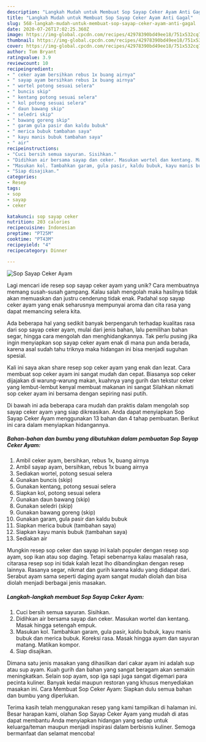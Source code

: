 ```yaml
---
description: "Langkah Mudah untuk Membuat Sop Sayap Ceker Ayam Anti Gagal"
title: "Langkah Mudah untuk Membuat Sop Sayap Ceker Ayam Anti Gagal"
slug: 568-langkah-mudah-untuk-membuat-sop-sayap-ceker-ayam-anti-gagal
date: 2020-07-26T17:02:25.360Z
image: https://img-global.cpcdn.com/recipes/42978390bd49ee18/751x532cq70/sop-sayap-ceker-ayam-foto-resep-utama.jpg
thumbnail: https://img-global.cpcdn.com/recipes/42978390bd49ee18/751x532cq70/sop-sayap-ceker-ayam-foto-resep-utama.jpg
cover: https://img-global.cpcdn.com/recipes/42978390bd49ee18/751x532cq70/sop-sayap-ceker-ayam-foto-resep-utama.jpg
author: Tom Bryant
ratingvalue: 3.9
reviewcount: 10
recipeingredient:
- " ceker ayam bersihkan rebus 1x buang airnya"
- " sayap ayam bersihkan rebus 1x buang airnya"
- " wortel potong sesuai selera"
- " buncis skip"
- " kentang potong sesuai selera"
- " kol potong sesuai selera"
- " daun bawang skip"
- " seledri skip"
- " bawang goreng skip"
- " garam gula pasir dan kaldu bubuk"
- " merica bubuk tambahan saya"
- " kayu manis bubuk tambahan saya"
- " air"
recipeinstructions:
- "Cuci bersih semua sayuran. Sisihkan."
- "Didihkan air bersama sayap dan ceker. Masukan wortel dan kentang. Masak hingga setengah empuk."
- "Masukan kol. Tambahkan garam, gula pasir, kaldu bubuk, kayu manis bubuk dan merica bubuk. Koreksi rasa. Masak hingga ayam dan sayuran matang. Matikan kompor."
- "Siap disajikan."
categories:
- Resep
tags:
- sop
- sayap
- ceker

katakunci: sop sayap ceker 
nutrition: 203 calories
recipecuisine: Indonesian
preptime: "PT25M"
cooktime: "PT43M"
recipeyield: "4"
recipecategory: Dinner

---
```



![Sop Sayap Ceker Ayam](https://img-global.cpcdn.com/recipes/42978390bd49ee18/751x532cq70/sop-sayap-ceker-ayam-foto-resep-utama.jpg)

Lagi mencari ide resep sop sayap ceker ayam yang unik? Cara membuatnya memang susah-susah gampang. Kalau salah mengolah maka hasilnya tidak akan memuaskan dan justru cenderung tidak enak. Padahal sop sayap ceker ayam yang enak seharusnya mempunyai aroma dan cita rasa yang dapat memancing selera kita.

Ada beberapa hal yang sedikit banyak berpengaruh terhadap kualitas rasa dari sop sayap ceker ayam, mulai dari jenis bahan, lalu pemilihan bahan segar, hingga cara mengolah dan menghidangkannya. Tak perlu pusing jika ingin menyiapkan sop sayap ceker ayam enak di mana pun anda berada, karena asal sudah tahu triknya maka hidangan ini bisa menjadi suguhan spesial.

Kali ini saya akan share resep sop ceker ayam yang enak dan lezat. Cara membuat sop ceker ayam ini sangat mudah dan cepat. Biasanya sop ceker dijajakan di warung-warung makan, kuahnya yang gurih dan tekstur ceker yang lembut-lembut kenyal membuat makanan ini sangat Silahkan nikmati sop ceker ayam ini bersama dengan sepiring nasi putih.


Di bawah ini ada beberapa cara mudah dan praktis dalam mengolah sop sayap ceker ayam yang siap dikreasikan. Anda dapat menyiapkan Sop Sayap Ceker Ayam menggunakan 13 bahan dan 4 tahap pembuatan. Berikut ini cara dalam menyiapkan hidangannya.

<!--inarticleads1-->

##### Bahan-bahan dan bumbu yang dibutuhkan dalam pembuatan Sop Sayap Ceker Ayam:

1. Ambil  ceker ayam, bersihkan, rebus 1x, buang airnya
1. Ambil  sayap ayam, bersihkan, rebus 1x buang airnya
1. Sediakan  wortel, potong sesuai selera
1. Gunakan  buncis (skip)
1. Gunakan  kentang, potong sesuai selera
1. Siapkan  kol, potong sesuai selera
1. Gunakan  daun bawang (skip)
1. Gunakan  seledri (skip)
1. Gunakan  bawang goreng (skip)
1. Gunakan  garam, gula pasir dan kaldu bubuk
1. Siapkan  merica bubuk (tambahan saya)
1. Siapkan  kayu manis bubuk (tambahan saya)
1. Sediakan  air


Mungkin resep sop ceker dan sayap ini kalah populer dengan resep sop ayam, sop ikan atau sop daging. Tetapi sebenarnya kalau masalah rasa, citarasa resep sop ini tidak kalah lezat lho dibandingkan dengan resep lainnya. Rasanya segar, nikmat dan gurih karena kaldu yang didapat dari. Serabut ayam sama seperti daging ayam sangat mudah diolah dan bisa diolah menjadi berbagai jenis masakan. 

<!--inarticleads2-->

##### Langkah-langkah membuat Sop Sayap Ceker Ayam:

1. Cuci bersih semua sayuran. Sisihkan.
1. Didihkan air bersama sayap dan ceker. Masukan wortel dan kentang. Masak hingga setengah empuk.
1. Masukan kol. Tambahkan garam, gula pasir, kaldu bubuk, kayu manis bubuk dan merica bubuk. Koreksi rasa. Masak hingga ayam dan sayuran matang. Matikan kompor.
1. Siap disajikan.


Dimana satu jenis masakan yang dihasilkan dari cakar ayam ini adalah sup atau sup ayam. Kuah gurih dan bahan yang sangat beragam akan semakin meningkatkan. Selain sop ayam, sop iga sapi juga sangat digemari para pecinta kuliner. Banyak kedai maupun restoran yang khusus menyediakan masakan ini. Cara Membuat Sop Ceker Ayam: Siapkan dulu semua bahan dan bumbu yang diperlukan. 

Terima kasih telah menggunakan resep yang kami tampilkan di halaman ini. Besar harapan kami, olahan Sop Sayap Ceker Ayam yang mudah di atas dapat membantu Anda menyiapkan hidangan yang sedap untuk keluarga/teman maupun menjadi inspirasi dalam berbisnis kuliner. Semoga bermanfaat dan selamat mencoba!
